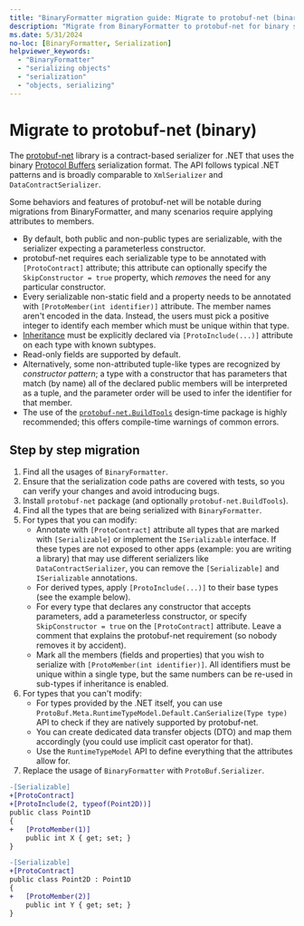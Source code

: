 ```yaml
---
title: "BinaryFormatter migration guide: Migrate to protobuf-net (binary)"
description: "Migrate from BinaryFormatter to protobuf-net for binary serialization."
ms.date: 5/31/2024
no-loc: [BinaryFormatter, Serialization]
helpviewer_keywords:
  - "BinaryFormatter"
  - "serializing objects"
  - "serialization"
  - "objects, serializing"
---
```


# Migrate to protobuf-net (binary)

The [protobuf-net](https://github.com/protobuf-net/protobuf-net) library is a contract-based serializer for .NET that uses the binary [Protocol Buffers](https://protobuf.dev) serialization format. The API follows typical .NET patterns and is broadly comparable to `XmlSerializer` and `DataContractSerializer`.

Some behaviors and features of protobuf-net will be notable during migrations from BinaryFormatter, and many scenarios require applying attributes to members.

- By default, both public and non-public types are serializable, with the serializer expecting a parameterless constructor.
- protobuf-net requires each serializable type to be annotated with `[ProtoContract]` attribute; this attribute can optionally specify the `SkipConstructor = true` property, which *removes* the need for any particular constructor.
- Every serializable non-static field and a property needs to be annotated with `[ProtoMember(int identifier)]` attribute. The member names aren't encoded in the data. Instead, the users must pick a positive integer to identify each member which must be unique within that type.
- [Inheritance](https://github.com/protobuf-net/protobuf-net?tab=readme-ov-file#inheritance) must be explicitly declared via `[ProtoInclude(...)]` attribute on each type with known subtypes.
- Read-only fields are supported by default.
- Alternatively, some non-attributed tuple-like types are recognized by *constructor pattern*; a type with a constructor that has parameters that match (by name) all of the declared public members will be interpreted as a tuple, and the parameter order will be used to infer the identifier for that member.
- The use of the [`protobuf-net.BuildTools`](https://protobuf-net.github.io/protobuf-net/build_tools) design-time package is highly recommended; this offers compile-time warnings of common errors.

## Step by step migration

1. Find all the usages of `BinaryFormatter`.
2. Ensure that the serialization code paths are covered with tests, so you can verify your changes and avoid introducing bugs.
3. Install `protobuf-net` package (and optionally `protobuf-net.BuildTools`).
4. Find all the types that are being serialized with `BinaryFormatter`.
5. For types that you can modify:
   - Annotate with `[ProtoContract]` attribute all types that are marked with `[Serializable]` or implement the `ISerializable` interface. If these types are not exposed to other apps (example: you are writing a library) that may use different serializers like `DataContractSerializer`, you can remove the `[Serializable]` and `ISerializable` annotations.
   - For derived types, apply `[ProtoInclude(...)]` to their base types (see the example below).
   - For every type that declares any constructor that accepts parameters, add a parameterless constructor, or specify `SkipConstructor = true` on the `[ProtoContract]` attribute. Leave a comment that explains the protobuf-net requirement (so nobody removes it by accident).
   - Mark all the members (fields and properties) that you wish to serialize with `[ProtoMember(int identifier)]`. All identifiers must be unique within a single type, but the same numbers can be re-used in sub-types if inheritance is enabled.
6. For types that you can't modify:
   - For types provided by the .NET itself, you can use `ProtoBuf.Meta.RuntimeTypeModel.Default.CanSerialize(Type type)` API to check if they are natively supported by protobuf-net.
   - You can create dedicated data transfer objects (DTO) and map them accordingly (you could use implicit cast operator for that).
   - Use the `RuntimeTypeModel` API to define everything that the attributes allow for.
7. Replace the usage of `BinaryFormatter` with `ProtoBuf.Serializer`.

```diff
-[Serializable]
+[ProtoContract]
+[ProtoInclude(2, typeof(Point2D))]
public class Point1D
{
+   [ProtoMember(1)]
    public int X { get; set; }
}

-[Serializable]
+[ProtoContract]
public class Point2D : Point1D
{
+   [ProtoMember(2)]
    public int Y { get; set; }
}
```
